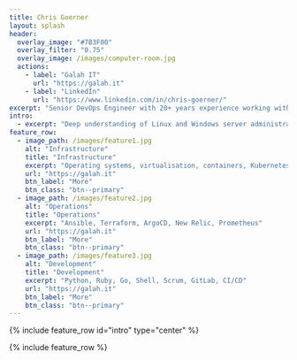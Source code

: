 ```yaml
---
title: Chris Goerner
layout: splash
header:
  overlay_image: "#7B3F00"
  overlay_filter: "0.75"
  overlay_image: /images/computer-room.jpg
  actions:
    - label: "Galah IT"
      url: "https://galah.it"
    - label: "LinkedIn"
      url: "https://www.linkedin.com/in/chris-goerner/"
excerpt: "Senior DevOps Engineer with 20+ years experience working with infrastructure, operations and development teams."
intro: 
  - excerpt: "Deep understanding of Linux and Windows server administration, virtualisation, infrastructure as code, DevOps, cloud and automation platforms. Specific experience with Linux, Ansible, CI/CD, Kubernetes and GitOps."
feature_row:
  - image_path: /images/feature1.jpg
    alt: "Infrastructure"
    title: "Infrastructure"
    excerpt: "Operating systems, virtualisation, containers, Kubernetes, cloud platforms"
    url: "https://galah.it"
    btn_label: "More"
    btn_class: "btn--primary"
  - image_path: /images/feature2.jpg
    alt: "Operations"
    title: "Operations"
    excerpt: "Ansible, Terraform, ArgoCD, New Relic, Prometheus"
    url: "https://galah.it"
    btn_label: "More"
    btn_class: "btn--primary"
  - image_path: /images/feature3.jpg
    alt: "Development"
    title: "Development"
    excerpt: "Python, Ruby, Go, Shell, Scrum, GitLab, CI/CD"
    url: "https://galah.it"
    btn_label: "More"
    btn_class: "btn--primary"
---
```


{% include feature_row id="intro" type="center" %}

{% include feature_row %}